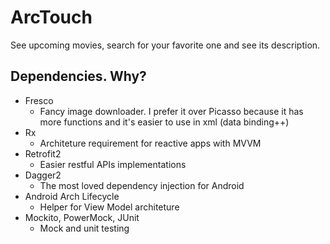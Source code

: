 # ArcTouch

See upcoming movies, search for your favorite one and see its description.

## Dependencies. Why?

- Fresco
  - Fancy image downloader. I prefer it over Picasso because it has more functions and it's easier to use in xml (data binding++)
- Rx
  - Architeture requirement for reactive apps with MVVM
- Retrofit2
  - Easier restful APIs implementations
- Dagger2
  - The most loved dependency injection for Android
- Android Arch Lifecycle
  - Helper for View Model architeture
- Mockito, PowerMock, JUnit
  - Mock and unit testing
